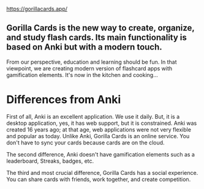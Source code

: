 https://gorillacards.app/

## Gorilla Cards is the new way to create, organize, and study flash cards. Its main functionality is based on Anki but with a modern touch.

 From our perspective, education and learning should be fun. In that viewpoint, we are creating modern version of flashcard apps with gamification elements. It's now in the kitchen and cooking...

# Differences from Anki

First of all, Anki is an excellent application. We use it daily. But, it is a desktop application, yes, it has web support, but it is constrained. Anki was created 16 years ago; at that age, web applications were not very flexible and popular as today. Unlike Anki, Gorilla Cards is an online service. You don't have to sync your cards because cards are on the cloud.

The second difference, Anki doesn't have gamification elements such as a leaderboard, Streaks, badges, etc.

The third and most crucial difference, Gorilla Cards has a social experience. You can share cards with friends, work together, and create competition.

